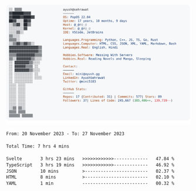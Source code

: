 <a href="https://github.com/AyushSehrawat/AyushSehrawat">
  <picture>
    <source media="(prefers-color-scheme: dark)" srcset="https://raw.githubusercontent.com/AyushSehrawat/AyushSehrawat/main/dark_mode.svg">
    <img alt="Andrew Grant's GitHub Profile README" src="https://raw.githubusercontent.com/AyushSehrawat/AyushSehrawat/main/light_mode.svg">
  </picture>
</a>

<!--START_SECTION:waka-->

```txt
From: 20 November 2023 - To: 27 November 2023

Total Time: 7 hrs 4 mins

Svelte       3 hrs 23 mins   >>>>>>>>>>>>-------------   47.84 %
TypeScript   3 hrs 19 mins   >>>>>>>>>>>>-------------   46.92 %
JSON         10 mins         >------------------------   02.37 %
HTML         8 mins          >------------------------   02.10 %
YAML         1 min           -------------------------   00.32 %
```

<!--END_SECTION:waka-->
